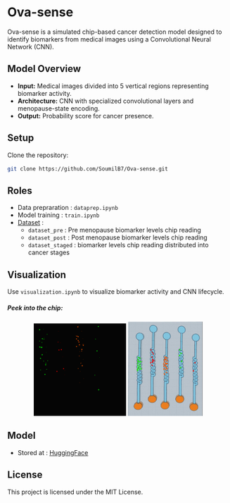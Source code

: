 # Ova-sense

Ova-sense is a simulated chip-based cancer detection model designed to identify biomarkers from medical images using a Convolutional Neural Network (CNN).

## **Model Overview**
- **Input:** Medical images divided into 5 vertical regions representing biomarker activity.  
- **Architecture:** CNN with specialized convolutional layers and menopause-state encoding.  
- **Output:** Probability score for cancer presence.  

## **Setup**
Clone the repository:  
```bash
git clone https://github.com/SoumilB7/Ova-sense.git
```

## **Roles**
- Data prepraration : `dataprep.ipynb`
- Model training : `train.ipynb`
- [Dataset](https://huggingface.co/datasets/SoumilB7/Ova-sense) : 
    - `dataset_pre` : Pre menopause biomarker levels chip reading
    - `dataset_post` : Post menopause biomarker levels chip reading
    - `dataset_staged` : biomarker levels chip reading distributed into cancer stages

## **Visualization**
Use `visualization.ipynb` to visualize biomarker activity and CNN lifecycle.

##### **Peek into the chip**:
<p align="center">
  <img src="image.png" alt="Overview 1" width="210"/>
  <img src="chip.png" alt="Overview 2" width="170"/>
</p>

## Model
- Stored at : [HuggingFace](https://huggingface.co/SoumilB7/Ova-sense)

## **License**
This project is licensed under the MIT License.
